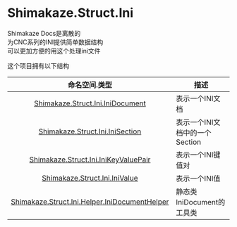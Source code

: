 # Shimakaze.Struct.Ini
Shimakaze Docs是离散的  
为CNC系列的INI提供简单数据结构  
可以更加方便的用这个处理ini文件

这个项目拥有以下结构  

|命名空间.类型|描述|
|:-:|-|
[Shimakaze.Struct.Ini.IniDocument](Shimakaze.Struct.Ini/IniDocument/IniDocument.md)|表示一个INI文档
[Shimakaze.Struct.Ini.IniSection](Shimakaze.Struct.Ini/IniSection/IniSection.md)|表示一个INI文档中的一个Section
[Shimakaze.Struct.Ini.IniKeyValuePair](Shimakaze.Struct.Ini/IniKeyValuePair/IniKeyValuePair.md)|表示一个INI键值对
[Shimakaze.Struct.Ini.IniValue](Shimakaze.Struct.Ini/IniValue/IniValue.md)|表示一个INI值
[Shimakaze.Struct.Ini.Helper.IniDocumentHelper](Shimakaze.Struct.Ini.Helper/IniDocumentHelper/IniDocumentHelper.md)|静态类 IniDocument的工具类
